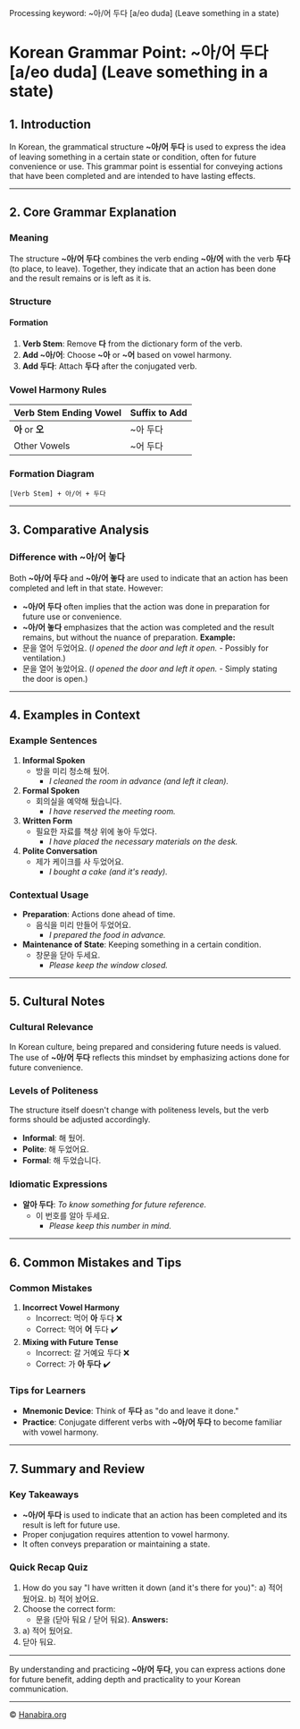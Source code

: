 Processing keyword: ~아/어 두다 [a/eo duda] (Leave something in a state)
# Korean Grammar Point: ~아/어 두다 [a/eo duda] (Leave something in a state)

## 1. Introduction
In Korean, the grammatical structure **~아/어 두다** is used to express the idea of leaving something in a certain state or condition, often for future convenience or use. This grammar point is essential for conveying actions that have been completed and are intended to have lasting effects.

---
## 2. Core Grammar Explanation
### Meaning
The structure **~아/어 두다** combines the verb ending **~아/어** with the verb **두다** (to place, to leave). Together, they indicate that an action has been done and the result remains or is left as it is.
### Structure
#### Formation
1. **Verb Stem**: Remove **다** from the dictionary form of the verb.
2. **Add ~아/어**: Choose **~아** or **~어** based on vowel harmony.
3. **Add 두다**: Attach **두다** after the conjugated verb.
### Vowel Harmony Rules
| Verb Stem Ending Vowel | Suffix to Add |
|------------------------|---------------|
| **아** or **오**        | ~아 두다      |
| Other Vowels           | ~어 두다      |
### Formation Diagram
```
[Verb Stem] + 아/어 + 두다
```
---
## 3. Comparative Analysis
### Difference with ~아/어 놓다
Both **~아/어 두다** and **~아/어 놓다** are used to indicate that an action has been completed and left in that state. However:
- **~아/어 두다** often implies that the action was done in preparation for future use or convenience.
- **~아/어 놓다** emphasizes that the action was completed and the result remains, but without the nuance of preparation.
**Example:**
- 문을 열어 두었어요. (*I opened the door and left it open.* - Possibly for ventilation.)
- 문을 열어 놓았어요. (*I opened the door and left it open.* - Simply stating the door is open.)
---
## 4. Examples in Context
### Example Sentences
1. **Informal Spoken**
   - 방을 미리 청소해 뒀어.
     - *I cleaned the room in advance (and left it clean).*
2. **Formal Spoken**
   - 회의실을 예약해 뒀습니다.
     - *I have reserved the meeting room.*
3. **Written Form**
   - 필요한 자료를 책상 위에 놓아 두었다.
     - *I have placed the necessary materials on the desk.*
4. **Polite Conversation**
   - 제가 케이크를 사 두었어요.
     - *I bought a cake (and it's ready).*
### Contextual Usage
- **Preparation**: Actions done ahead of time.
  - 음식을 미리 만들어 두었어요.
    - *I prepared the food in advance.*
- **Maintenance of State**: Keeping something in a certain condition.
  - 창문을 닫아 두세요.
    - *Please keep the window closed.*
---
## 5. Cultural Notes
### Cultural Relevance
In Korean culture, being prepared and considering future needs is valued. The use of **~아/어 두다** reflects this mindset by emphasizing actions done for future convenience.
### Levels of Politeness
The structure itself doesn't change with politeness levels, but the verb forms should be adjusted accordingly.
- **Informal**: 해 뒀어.
- **Polite**: 해 두었어요.
- **Formal**: 해 두었습니다.
### Idiomatic Expressions
- **알아 두다**: *To know something for future reference.*
  - 이 번호를 알아 두세요.
    - *Please keep this number in mind.*
---
## 6. Common Mistakes and Tips
### Common Mistakes
1. **Incorrect Vowel Harmony**
   - Incorrect: 먹어 **아** 두다 ❌
   - Correct: 먹어 **어** 두다 ✔️
2. **Mixing with Future Tense**
   - Incorrect: 갈 거예요 두다 ❌
   - Correct: 가 **아 두다** ✔️
### Tips for Learners
- **Mnemonic Device**: Think of **두다** as "do and leave it done."
- **Practice**: Conjugate different verbs with **~아/어 두다** to become familiar with vowel harmony.
---
## 7. Summary and Review
### Key Takeaways
- **~아/어 두다** is used to indicate that an action has been completed and its result is left for future use.
- Proper conjugation requires attention to vowel harmony.
- It often conveys preparation or maintaining a state.
### Quick Recap Quiz
1. How do you say "I have written it down (and it's there for you)":
   a) 적어 뒀어요.
   b) 적어 놨어요.
2. Choose the correct form:
   - 문을 (닫아 둬요 / 닫어 둬요).
**Answers:**
1. a) 적어 뒀어요.
2. 닫아 둬요.
---
By understanding and practicing **~아/어 두다**, you can express actions done for future benefit, adding depth and practicality to your Korean communication.

---
© [Hanabira.org](https://hanabira.org)
